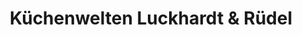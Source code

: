 ---
title: "Küchenwelten Luckhardt & Rüdel"
url: /bottrop/kuechenwelten-luckhardt-und-ruedel/
shop: Küchen
---